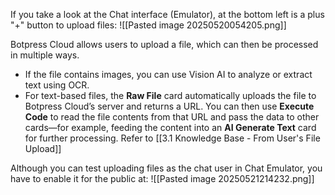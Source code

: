 
If you take a look at the Chat interface (Emulator), at the bottom left is a plus "+" button to upload files:
![[Pasted image 20250520054205.png]]

Botpress Cloud allows users to upload a file, which can then be processed in multiple ways.
- If the file contains images, you can use Vision AI to analyze or extract text using OCR. 
- For text-based files, the **Raw File** card automatically uploads the file to Botpress Cloud’s server and returns a URL. You can then use **Execute Code** to read the file contents from that URL and pass the data to other cards—for example, feeding the content into an **AI Generate Text** card for further processing. Refer to [[3.1 Knowledge Base - From User's File Upload]]

Although you can test uploading files as the chat user in Chat Emulator, you have to enable it for the public at:
![[Pasted image 20250521214232.png]]